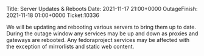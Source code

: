 Title: Server Updates & Reboots
Date: 2021-11-17 21:00+0000
OutageFinish: 2021-11-18 01:00+0000
Ticket:10336

We will be updating and rebooting various servers to bring them up to date.
During the outage window any services may be up and down as proxies and
gateways are rebooted. Any fedoraproject services may be affected with the
exception of mirrorlists and static web content.
